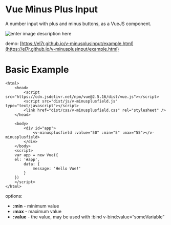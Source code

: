 
# Vue Minus Plus Input
A number input with plus and minus buttons, as a VueJS component.

![enter image description here](https://raw.githubusercontent.com/el7r/v-minusplusinput/master/media/demo.jpg)

demo:  [https://el7r.github.io/v-minusplusinput/example.html](https://el7r.github.io/v-minusplusinput/example.html)


# Basic Example

    <html>
        <head>
            <script src="https://cdn.jsdelivr.net/npm/vue@2.5.16/dist/vue.js"></script>
            <script src="dist/js/v-minusplusfield.js" type="text/javascript"></script>
            <link href="dist/css/v-minusplusfield.css" rel="stylesheet" />
        </head>
    
        <body>
            <div id="app">
                <v-minusplusfield :value="50" :min="5" :max="55"></v-minusplusfield>
            </div>
        </body>
        <script>
        var app = new Vue({
        el: '#app',
            data: {
                message: 'Hello Vue!'
            }
        })
        </script>
    </html>

options:

 - **:min** - minimum value
 - **:max** - maximum value
 - **:value** - the value, may be used with :bind v-bind:value=“someVariable”
